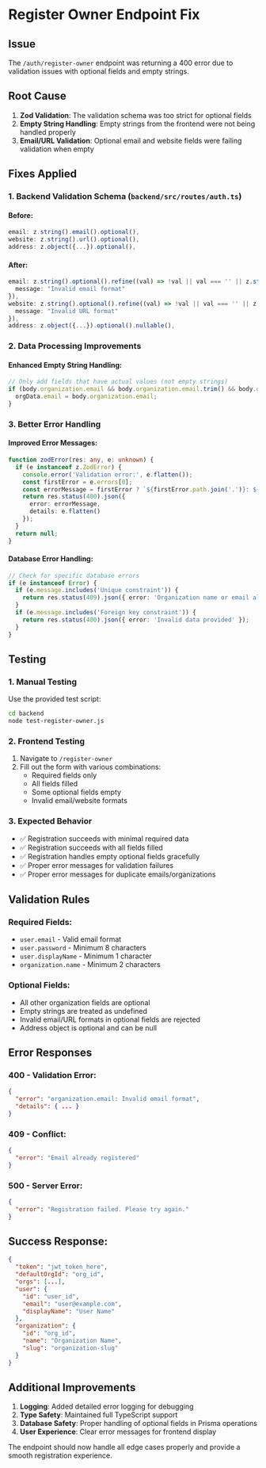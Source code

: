 # Register Owner Endpoint Fix

## Issue
The `/auth/register-owner` endpoint was returning a 400 error due to validation issues with optional fields and empty strings.

## Root Cause
1. **Zod Validation**: The validation schema was too strict for optional fields
2. **Empty String Handling**: Empty strings from the frontend were not being handled properly
3. **Email/URL Validation**: Optional email and website fields were failing validation when empty

## Fixes Applied

### 1. Backend Validation Schema (`backend/src/routes/auth.ts`)

#### Before:
```typescript
email: z.string().email().optional(),
website: z.string().url().optional(),
address: z.object({...}).optional(),
```

#### After:
```typescript
email: z.string().optional().refine((val) => !val || val === '' || z.string().email().safeParse(val).success, {
  message: "Invalid email format"
}),
website: z.string().optional().refine((val) => !val || val === '' || z.string().url().safeParse(val).success, {
  message: "Invalid URL format"
}),
address: z.object({...}).optional().nullable(),
```

### 2. Data Processing Improvements

#### Enhanced Empty String Handling:
```typescript
// Only add fields that have actual values (not empty strings)
if (body.organization.email && body.organization.email.trim() && body.organization.email !== '') {
  orgData.email = body.organization.email;
}
```

### 3. Better Error Handling

#### Improved Error Messages:
```typescript
function zodError(res: any, e: unknown) {
  if (e instanceof z.ZodError) {
    console.error('Validation error:', e.flatten());
    const firstError = e.errors[0];
    const errorMessage = firstError ? `${firstError.path.join('.')}: ${firstError.message}` : 'Invalid request data';
    return res.status(400).json({ 
      error: errorMessage,
      details: e.flatten() 
    });
  }
  return null;
}
```

#### Database Error Handling:
```typescript
// Check for specific database errors
if (e instanceof Error) {
  if (e.message.includes('Unique constraint')) {
    return res.status(409).json({ error: 'Organization name or email already exists' });
  }
  if (e.message.includes('Foreign key constraint')) {
    return res.status(400).json({ error: 'Invalid data provided' });
  }
}
```

## Testing

### 1. Manual Testing
Use the provided test script:
```bash
cd backend
node test-register-owner.js
```

### 2. Frontend Testing
1. Navigate to `/register-owner`
2. Fill out the form with various combinations:
   - Required fields only
   - All fields filled
   - Some optional fields empty
   - Invalid email/website formats

### 3. Expected Behavior
- ✅ Registration succeeds with minimal required data
- ✅ Registration succeeds with all fields filled
- ✅ Registration handles empty optional fields gracefully
- ✅ Proper error messages for validation failures
- ✅ Proper error messages for duplicate emails/organizations

## Validation Rules

### Required Fields:
- `user.email` - Valid email format
- `user.password` - Minimum 8 characters
- `user.displayName` - Minimum 1 character
- `organization.name` - Minimum 2 characters

### Optional Fields:
- All other organization fields are optional
- Empty strings are treated as undefined
- Invalid email/URL formats in optional fields are rejected
- Address object is optional and can be null

## Error Responses

### 400 - Validation Error:
```json
{
  "error": "organization.email: Invalid email format",
  "details": { ... }
}
```

### 409 - Conflict:
```json
{
  "error": "Email already registered"
}
```

### 500 - Server Error:
```json
{
  "error": "Registration failed. Please try again."
}
```

## Success Response:
```json
{
  "token": "jwt_token_here",
  "defaultOrgId": "org_id",
  "orgs": [...],
  "user": {
    "id": "user_id",
    "email": "user@example.com",
    "displayName": "User Name"
  },
  "organization": {
    "id": "org_id",
    "name": "Organization Name",
    "slug": "organization-slug"
  }
}
```

## Additional Improvements

1. **Logging**: Added detailed error logging for debugging
2. **Type Safety**: Maintained full TypeScript support
3. **Database Safety**: Proper handling of optional fields in Prisma operations
4. **User Experience**: Clear error messages for frontend display

The endpoint should now handle all edge cases properly and provide a smooth registration experience.